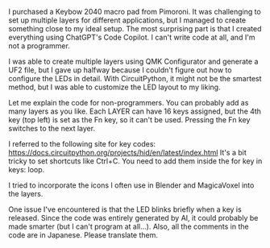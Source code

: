 I purchased a Keybow 2040 macro pad from Pimoroni. It was challenging to set up multiple layers for different applications, but I managed to create something close to my ideal setup. The most surprising part is that I created everything using ChatGPT's Code Copilot. I can't write code at all, and I'm not a programmer.

I was able to create multiple layers using QMK Configurator and generate a UF2 file, but I gave up halfway because I couldn't figure out how to configure the LEDs in detail. With CircuitPython, it might not be the smartest method, but I was able to customize the LED layout to my liking.

Let me explain the code for non-programmers. You can probably add as many layers as you like. Each LAYER can have 16 keys assigned, but the 4th key (top left) is set as the Fn key, so it can't be used. Pressing the Fn key switches to the next layer.

I referred to the following site for key codes: https://docs.circuitpython.org/projects/hid/en/latest/index.html It's a bit tricky to set shortcuts like Ctrl+C. You need to add them inside the for key in keys: loop.

I tried to incorporate the icons I often use in Blender and MagicaVoxel into the layers.

One issue I've encountered is that the LED blinks briefly when a key is released. Since the code was entirely generated by AI, it could probably be made smarter (but I can't program at all...).
Also, all the comments in the code are in Japanese. Please translate them.
